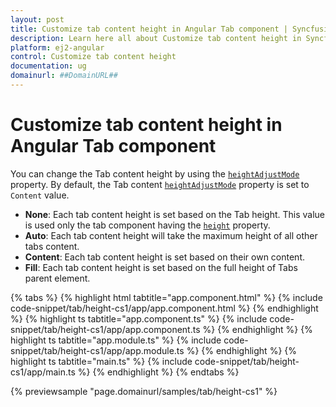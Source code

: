```yaml
---
layout: post
title: Customize tab content height in Angular Tab component | Syncfusion
description: Learn here all about Customize tab content height in Syncfusion Angular Tab component of Syncfusion Essential JS 2 and more.
platform: ej2-angular
control: Customize tab content height 
documentation: ug
domainurl: ##DomainURL##
---
```


# Customize tab content height in Angular Tab component

You can change the Tab content height by using the [`heightAdjustMode`](https://ej2.syncfusion.com/angular/documentation/api/tab#heightadjustmode) property. By default, the Tab content [`heightAdjustMode`](https://ej2.syncfusion.com/angular/documentation/api/tab#heightadjustmode) property is set to `Content` value.

* **None**: Each tab content height is set based on the Tab height. This value is used only the tab component having the [`height`](https://ej2.syncfusion.com/angular/documentation/api/tab#height) property.
* **Auto**: Each tab content height will take the maximum height of all other tabs content.
* **Content**: Each tab content height is set based on their own content.
* **Fill**: Each tab content height is set based on the full height of Tabs parent element.

{% tabs %}
{% highlight html tabtitle="app.component.html" %}
{% include code-snippet/tab/height-cs1/app/app.component.html %}
{% endhighlight %}
{% highlight ts tabtitle="app.component.ts" %}
{% include code-snippet/tab/height-cs1/app/app.component.ts %}
{% endhighlight %}
{% highlight ts tabtitle="app.module.ts" %}
{% include code-snippet/tab/height-cs1/app/app.module.ts %}
{% endhighlight %}
{% highlight ts tabtitle="main.ts" %}
{% include code-snippet/tab/height-cs1/app/main.ts %}
{% endhighlight %}
{% endtabs %}
  
{% previewsample "page.domainurl/samples/tab/height-cs1" %}